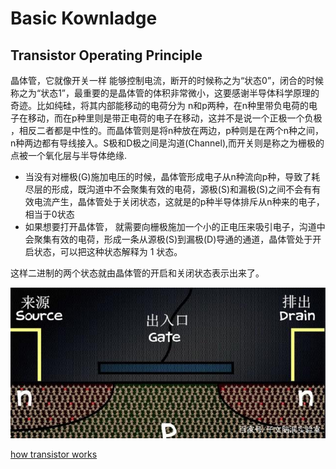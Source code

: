 # Basic Kownladge

## Transistor Operating Principle

晶体管，它就像开关一样 能够控制电流，断开的时候称之为“状态0”，闭合的时候称之为“状态1”，最重要的是晶体管的体积非常微小，这要感谢半导体科学原理的奇迹。比如纯硅，将其内部能移动的电荷分为 n和p两种，在n种里带负电荷的电子在移动，而在p种里则是带正电荷的电子在移动，这并不是说一个正极一个负极 ，相反二者都是中性的。而晶体管则是将n种放在两边，p种则是在两个n种之间，n种两边都有导线接入。S极和D极之间是沟道(Channel),而开关则是称之为栅极的点被一个氧化层与半导体绝缘.

- 当没有对栅极(G)施加电压的时候，晶体管形成电子从n种流向p种，导致了耗尽层的形成，既沟道中不会聚集有效的电荷，源极(S)和漏极(S)之间不会有有效电流产生，晶体管处于关闭状态，这就是的p种半导体排斥从n种来的电子，相当于0状态
- 如果想要打开晶体管， 就需要向栅极施加一个小的正电压来吸引电子，沟道中会聚集有效的电荷，形成一条从源极(S)到漏极(D)导通的通道，晶体管处于开启状态，可以把这种状态解释为 1 状态。 

这样二进制的两个状态就由晶体管的开启和关闭状态表示出来了。

![transistor](img/transistor.jpg)

[how transistor works](<https://www.build-electronic-circuits.com/how-transistors-work/>)

